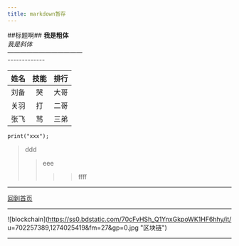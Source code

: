 ```yaml
---
title: markdown暂存
---
```

##标题啊##
**我是粗体**  
*我是斜体*  
*————————————*  
*-------------*  
       
      
姓名|技能|排行  
--|:--:|--:  
刘备|哭|大哥  
关羽|打|二哥  
张飞|骂|三弟   
  

```pyhthon
print("xxx");
```  
  
>ddd  
>>eee
>>>>ffff
>  
----------   

<a href="https://kariokkkk.github.io/kariokkkk" target="_blank">回到首页</a>  

----------  
  
![blockchain](https://ss0.bdstatic.com/70cFvHSh_Q1YnxGkpoWK1HF6hhy/it/
u=702257389,1274025419&fm=27&gp=0.jpg "区块链")
   
-------------------



